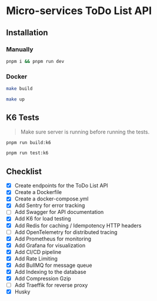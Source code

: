 # Micro-services ToDo List API

## Installation

### Manually

```bash
pnpm i && pnpm run dev
```

### Docker

```bash
make build
```

```bash
make up
```

## K6 Tests

> Make sure server is running before running the tests.

```bash
pnpm run build:k6
```

```bash
pnpm run test:k6
```

## Checklist

- [x] Create endpoints for the ToDo List API
- [x] Create a Dockerfile
- [x] Create a docker-compose.yml
- [x] Add Sentry for error tracking
- [ ] Add Swagger for API documentation
- [x] Add K6 for load testing
- [x] Add Redis for caching / Idempotency HTTP headers
- [ ] Add OpenTelemetry for distributed tracing
- [x] Add Prometheus for monitoring
- [x] Add Grafana for visualization
- [x] Add CI/CD pipeline
- [x] Add Rate Limiting
- [x] Add BullMQ for message queue
- [x] Add Indexing to the database
- [x] Add Compression Gzip
- [ ] Add Traeffik for reverse proxy
- [x] Husky
